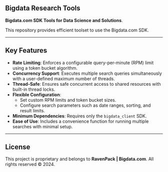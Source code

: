 ## Bigdata Research Tools

**Bigdata.com SDK Tools for Data Science and Solutions**.

This repository provides efficient toolset to use the Bigdata.com SDK.

---

## Key Features

- **Rate Limiting**: Enforces a configurable query-per-minute (RPM) limit using
  a token bucket algorithm.
- **Concurrency Support**: Executes multiple search queries simultaneously with
  a user-defined maximum number of threads.
- **Thread-Safe**: Ensures safe concurrent access to shared resources with
  built-in thread locks.
- **Flexible Configuration**:
    - Set custom RPM limits and token bucket sizes.
    - Configure search parameters such as date ranges, sorting, and result
      limits.
- **Minimum Dependencies**: Requires only the `bigdata_client` SDK.
- **Ease of Use**: Includes a convenience function for running multiple
  searches with minimal setup.

---

## **License**

This project is proprietary and belongs to **RavenPack | Bigdata.com**. All
rights reserved © 2024.
